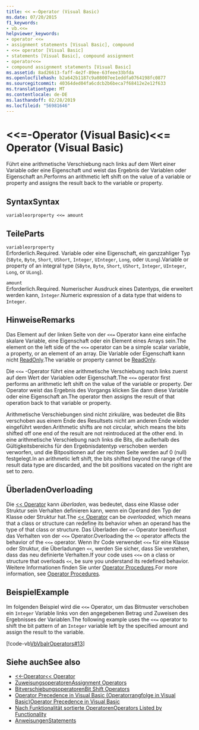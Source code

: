 ```yaml
---
title: << =-Operator (Visual Basic)
ms.date: 07/20/2015
f1_keywords:
- vb.<<=
helpviewer_keywords:
- operator <<=
- assignment statements [Visual Basic], compound
- <<= operator [Visual Basic]
- statements [Visual Basic], compound assignment
- operator<<=
- compound assignment statements [Visual Basic]
ms.assetid: 8ad26613-faff-4e2f-89ee-63feee33bfda
ms.openlocfilehash: b2a642b1187c9a08007ee1eddfa0764198fc0877
ms.sourcegitcommit: 40364ded04fa6cdcb2b6beca7f68412e2e12f633
ms.translationtype: MT
ms.contentlocale: de-DE
ms.lasthandoff: 02/28/2019
ms.locfileid: "56981646"
---
```

# <a name="-operator-visual-basic"></a><span data-ttu-id="e1864-102">\<\<=-Operator (Visual Basic)</span><span class="sxs-lookup"><span data-stu-id="e1864-102">\<\<= Operator (Visual Basic)</span></span>
<span data-ttu-id="e1864-103">Führt eine arithmetische Verschiebung nach links auf dem Wert einer Variable oder eine Eigenschaft und weist das Ergebnis der Variablen oder Eigenschaft an.</span><span class="sxs-lookup"><span data-stu-id="e1864-103">Performs an arithmetic left shift on the value of a variable or property and assigns the result back to the variable or property.</span></span>  
  
## <a name="syntax"></a><span data-ttu-id="e1864-104">Syntax</span><span class="sxs-lookup"><span data-stu-id="e1864-104">Syntax</span></span>  
  
```  
variableorproperty <<= amount  
```  
  
## <a name="parts"></a><span data-ttu-id="e1864-105">Teile</span><span class="sxs-lookup"><span data-stu-id="e1864-105">Parts</span></span>  
 `variableorproperty`  
 <span data-ttu-id="e1864-106">Erforderlich.</span><span class="sxs-lookup"><span data-stu-id="e1864-106">Required.</span></span> <span data-ttu-id="e1864-107">Variable oder eine Eigenschaft, ein ganzzahliger Typ (`SByte`, `Byte`, `Short`, `UShort`, `Integer`, `UInteger`, `Long`, oder `ULong`).</span><span class="sxs-lookup"><span data-stu-id="e1864-107">Variable or property of an integral type (`SByte`, `Byte`, `Short`, `UShort`, `Integer`, `UInteger`, `Long`, or `ULong`).</span></span>  
  
 `amount`  
 <span data-ttu-id="e1864-108">Erforderlich.</span><span class="sxs-lookup"><span data-stu-id="e1864-108">Required.</span></span> <span data-ttu-id="e1864-109">Numerischer Ausdruck eines Datentyps, die erweitert werden kann, `Integer`.</span><span class="sxs-lookup"><span data-stu-id="e1864-109">Numeric expression of a data type that widens to `Integer`.</span></span>  
  
## <a name="remarks"></a><span data-ttu-id="e1864-110">Hinweise</span><span class="sxs-lookup"><span data-stu-id="e1864-110">Remarks</span></span>  
 <span data-ttu-id="e1864-111">Das Element auf der linken Seite von der `<<=` Operator kann eine einfache skalare Variable, eine Eigenschaft oder ein Element eines Arrays sein.</span><span class="sxs-lookup"><span data-stu-id="e1864-111">The element on the left side of the `<<=` operator can be a simple scalar variable, a property, or an element of an array.</span></span> <span data-ttu-id="e1864-112">Die Variable oder Eigenschaft kann nicht [ReadOnly](../../../visual-basic/language-reference/modifiers/readonly.md).</span><span class="sxs-lookup"><span data-stu-id="e1864-112">The variable or property cannot be [ReadOnly](../../../visual-basic/language-reference/modifiers/readonly.md).</span></span>  
  
 <span data-ttu-id="e1864-113">Die `<<=` -Operator führt eine arithmetische Verschiebung nach links zuerst auf dem Wert der Variablen oder Eigenschaft.</span><span class="sxs-lookup"><span data-stu-id="e1864-113">The `<<=` operator first performs an arithmetic left shift on the value of the variable or property.</span></span> <span data-ttu-id="e1864-114">Der Operator weist das Ergebnis des Vorgangs klicken Sie dann diese Variable oder eine Eigenschaft an.</span><span class="sxs-lookup"><span data-stu-id="e1864-114">The operator then assigns the result of that operation back to that variable or property.</span></span>  
  
 <span data-ttu-id="e1864-115">Arithmetische Verschiebungen sind nicht zirkuläre, was bedeutet die Bits verschoben aus einem Ende des Resultsets nicht am anderen Ende wieder eingeführt werden.</span><span class="sxs-lookup"><span data-stu-id="e1864-115">Arithmetic shifts are not circular, which means the bits shifted off one end of the result are not reintroduced at the other end.</span></span> <span data-ttu-id="e1864-116">In eine arithmetische Verschiebung nach links die Bits, die außerhalb des Gültigkeitsbereichs für den Ergebnisdatentyp verschoben werden verworfen, und die Bitpositionen auf der rechten Seite werden auf 0 (null) festgelegt.</span><span class="sxs-lookup"><span data-stu-id="e1864-116">In an arithmetic left shift, the bits shifted beyond the range of the result data type are discarded, and the bit positions vacated on the right are set to zero.</span></span>  
  
## <a name="overloading"></a><span data-ttu-id="e1864-117">Überladen</span><span class="sxs-lookup"><span data-stu-id="e1864-117">Overloading</span></span>  
 <span data-ttu-id="e1864-118">Die [<< Operator](../../../visual-basic/language-reference/operators/left-shift-operator.md) kann *überladen*, was bedeutet, dass eine Klasse oder Struktur sein Verhalten definieren kann, wenn ein Operand den Typ der Klasse oder Struktur hat.</span><span class="sxs-lookup"><span data-stu-id="e1864-118">The [<< Operator](../../../visual-basic/language-reference/operators/left-shift-operator.md) can be *overloaded*, which means that a class or structure can redefine its behavior when an operand has the type of that class or structure.</span></span> <span data-ttu-id="e1864-119">Das Überladen der `<<` Operator beeinflusst das Verhalten von der `<<=` Operator.</span><span class="sxs-lookup"><span data-stu-id="e1864-119">Overloading the `<<` operator affects the behavior of the `<<=` operator.</span></span> <span data-ttu-id="e1864-120">Wenn Ihr Code verwendet `<<=` für eine Klasse oder Struktur, die Überladungen `<<`, werden Sie sicher, dass Sie verstehen, dass das neu definierte Verhalten.</span><span class="sxs-lookup"><span data-stu-id="e1864-120">If your code uses `<<=` on a class or structure that overloads `<<`, be sure you understand its redefined behavior.</span></span> <span data-ttu-id="e1864-121">Weitere Informationen finden Sie unter [Operator Procedures](../../../visual-basic/programming-guide/language-features/procedures/operator-procedures.md).</span><span class="sxs-lookup"><span data-stu-id="e1864-121">For more information, see [Operator Procedures](../../../visual-basic/programming-guide/language-features/procedures/operator-procedures.md).</span></span>  
  
## <a name="example"></a><span data-ttu-id="e1864-122">Beispiel</span><span class="sxs-lookup"><span data-stu-id="e1864-122">Example</span></span>  
 <span data-ttu-id="e1864-123">Im folgenden Beispiel wird die `<<=` Operator, um das Bitmuster verschoben ein `Integer` Variable links von den angegebenen Betrag und Zuweisen des Ergebnisses der Variablen.</span><span class="sxs-lookup"><span data-stu-id="e1864-123">The following example uses the `<<=` operator to shift the bit pattern of an `Integer` variable left by the specified amount and assign the result to the variable.</span></span>  
  
 [!code-vb[VbVbalrOperators#13](~/samples/snippets/visualbasic/VS_Snippets_VBCSharp/VbVbalrOperators/VB/Class1.vb#13)]  
  
## <a name="see-also"></a><span data-ttu-id="e1864-124">Siehe auch</span><span class="sxs-lookup"><span data-stu-id="e1864-124">See also</span></span>
- [<span data-ttu-id="e1864-125"><<-Operator</span><span class="sxs-lookup"><span data-stu-id="e1864-125"><< Operator</span></span>](../../../visual-basic/language-reference/operators/left-shift-operator.md)
- [<span data-ttu-id="e1864-126">Zuweisungsoperatoren</span><span class="sxs-lookup"><span data-stu-id="e1864-126">Assignment Operators</span></span>](../../../visual-basic/language-reference/operators/assignment-operators.md)
- [<span data-ttu-id="e1864-127">Bitverschiebungsoperatoren</span><span class="sxs-lookup"><span data-stu-id="e1864-127">Bit Shift Operators</span></span>](../../../visual-basic/language-reference/operators/bit-shift-operators.md)
- [<span data-ttu-id="e1864-128">Operator Precedence in Visual Basic (Operatorrangfolge in Visual Basic)</span><span class="sxs-lookup"><span data-stu-id="e1864-128">Operator Precedence in Visual Basic</span></span>](../../../visual-basic/language-reference/operators/operator-precedence.md)
- [<span data-ttu-id="e1864-129">Nach Funktionalität sortierte Operatoren</span><span class="sxs-lookup"><span data-stu-id="e1864-129">Operators Listed by Functionality</span></span>](../../../visual-basic/language-reference/operators/operators-listed-by-functionality.md)
- [<span data-ttu-id="e1864-130">Anweisungen</span><span class="sxs-lookup"><span data-stu-id="e1864-130">Statements</span></span>](../../../visual-basic/programming-guide/language-features/statements.md)

